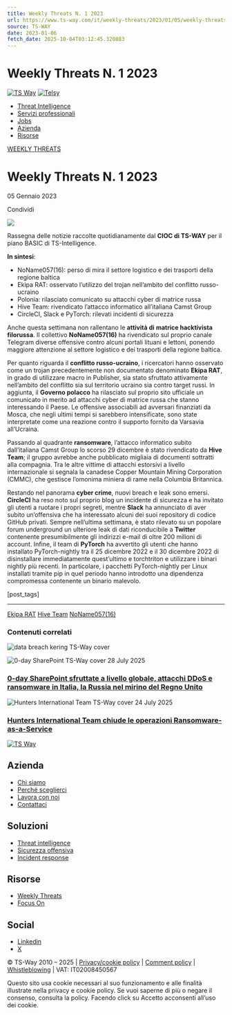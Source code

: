 ```yaml
---
title: Weekly Threats N. 1 2023
url: https://www.ts-way.com/it/weekly-threats/2023/01/05/weekly-threats-n-1-2023/
source: TS-WAY
date: 2023-01-06
fetch_date: 2025-10-04T03:12:45.320883
---
```


# Weekly Threats N. 1 2023

[![TS Way](/wp-content/uploads/TS-Way.svg)](/ "Vai alla home page")
[![Telsy](/wp-content/uploads/Telsy.svg)](https://www.telsy.com/ "Vai alla home page di Telsy")

* [Threat Intelligence](https://www.ts-way.com/it/threat-intelligence/)
* [Servizi professionali](https://www.ts-way.com/it/servizi-professionali/)
* [Jobs](https://www.ts-way.com/it/jobs/)
* [Azienda](https://www.ts-way.com/it/azienda/)
* [Risorse](https://www.ts-way.com/it/risorse/)

[WEEKLY THREATS](https://www.ts-way.com/it/risorse/category/weekly-threats-it/)

# Weekly Threats N. 1 2023

05 Gennaio 2023

Condividi

![](https://www.ts-way.com/wp-content/uploads/2018/04/Hanagami_Danjo_no_jo_Arakage_fighting_a_giant_salamander_estratto-1400x873.jpg)

Rassegna delle notizie raccolte quotidianamente dal **CIOC di TS-WAY** per il piano BASIC di TS-Intelligence.

**In sintesi**:

* NoName057(16): perso di mira il settore logistico e dei trasporti della regione baltica
* Ekipa RAT: osservato l’utilizzo del trojan nell’ambito del conflitto russo-ucraino
* Polonia: rilasciato comunicato su attacchi cyber di matrice russa
* Hive Team: rivendicato l’attacco informatico all’italiana Camst Group
* CircleCI, Slack e PyTorch: rilevati incidenti di sicurezza

Anche questa settimana non rallentano le **attività di** **matrice hacktivista filorussa**. Il collettivo **NoName057(16)** ha rivendicato sul proprio canale Telegram diverse offensive contro alcuni portali lituani e lettoni, ponendo maggiore attenzione al settore logistico e dei trasporti della regione baltica.

Per quanto riguarda il **conflitto russo-ucraino**, i ricercatori hanno osservato come un trojan precedentemente non documentato denominato **Ekipa RAT**, in grado di utilizzare macro in Publisher, sia stato sfruttato attivamente nell’ambito del conflitto sia sul territorio ucraino sia contro target russi. In aggiunta, il **Governo polacco** ha rilasciato sul proprio sito ufficiale un comunicato in merito ad attacchi cyber di matrice russa che stanno interessando il Paese. Le offensive associabili ad avversari finanziati da Mosca, che negli ultimi tempi si sarebbero intensificate, sono state interpretate come una reazione contro il supporto fornito da Varsavia all’Ucraina.

Passando al quadrante **ransomware**, l’attacco informatico subito dall’italiana Camst Group lo scorso 29 dicembre è stato rivendicato da **Hive Team**; il gruppo avrebbe anche pubblicato migliaia di documenti sottratti alla compagnia. Tra le altre vittime di attacchi estorsivi a livello internazionale si segnala la canadese Copper Mountain Mining Corporation (CMMC), che gestisce l’omonima miniera di rame nella Columbia Britannica.

Restando nel panorama **cyber crime**, nuovi breach e leak sono emersi. **CircleCI** ha reso noto sul proprio blog un incidente di sicurezza e ha invitato gli utenti a ruotare i propri segreti, mentre **Slack** ha annunciato di aver subito un’offensiva che ha interessato alcuni dei suoi repository di codice GitHub privati. Sempre nell’ultima settimana, è stato rilevato su un popolare forum underground un ulteriore leak di dati riconducibile a **Twitter** contenente presumibilmente gli indirizzi e-mail di oltre 200 milioni di account. Infine, il team di **PyTorch** ha avvertito gli utenti che hanno installato PyTorch-nightly tra il 25 dicembre 2022 e il 30 dicembre 2022 di disinstallare immediatamente quest’ultimo e torchtriton e utilizzare i binari nightly più recenti. In particolare, i pacchetti PyTorch-nightly per Linux installati tramite pip in quel periodo hanno introdotto una dipendenza compromessa contenente un binario malevolo.

[post\_tags]

---

[Ekipa RAT](https://www.ts-way.com/it/risorse/tag/ekipa-rat/)
[Hive Team](https://www.ts-way.com/it/risorse/tag/hive-team/)
[NoName057(16)](https://www.ts-way.com/it/risorse/tag/noname05716/)

### **Contenuti correlati**

![data breach kering TS-Way cover](https://www.ts-way.com/wp-content/uploads/weeeeekl2332-385x240.jpg)

![0-day SharePoint TS-Way cover](https://www.ts-way.com/wp-content/uploads/weekly222720-385x240.jpg) 28 July 2025

### [0-day SharePoint sfruttate a livello globale, attacchi DDoS e ransomware in Italia, la Russia nel mirino del Regno Unito](https://www.ts-way.com/it/risorse/2025/07/28/0-day-sharepoint-sfruttate-a-livello-globale-attacchi-ddos-e-ransomware-in-italia-la-russia-nel-mirino-del-regno-unito/)

![Hunters International Team TS-Way cover](https://www.ts-way.com/wp-content/uploads/focusOnnnnsss-385x240.png) 24 July 2025

### [Hunters International Team chiude le operazioni Ransomware-as-a-Service](https://www.ts-way.com/it/risorse/2025/07/24/hunters-international-team-chiude-le-operazioni-ransomware-as-a-service/)

[![TS Way](https://www.ts-way.com/wp-content/uploads/TS-Way-Telsy-2024.svg)](/ "Vai alla home page")

## Azienda

* [Chi siamo](/azienda/)
* [Perché sceglierci](/azienda#sceglierci)
* [Lavora con noi](/jobs/)
* [Contattaci](/azienda#contattaci)

## Soluzioni

* [Threat intelligence](/threat-intelligence/)
* [Sicurezza offensiva](/servizi-professionali/)
* [Incident response](/servizi-professionali#rispostaincidenti)

## Risorse

* [Weekly Threats](/it/risorse/category/weekly-threats-it/)
* [Focus On](/it/risorse/category/focus-on/)

## Social

* [Linkedin](https://www.linkedin.com/company/ts-way-srl/)
* [X](https://twitter.com/TS_WAY_SRL)

© TS-Way 2010 – 2025 | [Privacy/cookie policy](/privacy-policy/) | [Comment policy](/comment-policy/) | [Whistleblowing](/whistleblowing/) | VAT: IT02008450567

Questo sito usa cookie necessari al suo funzionamento e alle finalità illustrate nella privacy e cookie policy. Se vuoi saperne di più o negare il consenso, consulta la policy.
Facendo click su Accetto acconsenti all’uso dei cookie.